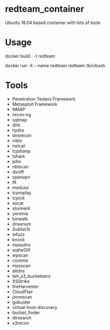 # redteam_container
Ubuntu 18.04 based container with lots of tools

# Usage
docker build . -t redteam

docker run -it --name redteam redteam /bin/bash

# Tools
- Penetration Testers Framework
- Metasploit Framework
- NMAP
- recon-ng
- sqlmap
- dirb
- hydra
- dnsrecon
- nikto
- netcat
- tcpdump
- tshark
- john
- nbtscan
- dsniff
- openvpn
- lft
- medusa
- tcpreplay
- tcpick
- socat
- stunnel4
- yersinia
- binwalk
- dnsenum
- Sublist3r
- wfuzz
- knock
- massdns
- wafw00f
- wpscan
- commix
- masscan
- altdns
- teh_s3_bucketeers
- XSStrike
- theHarvester
- CloudFlair
- joomscan
- gobuster
- virtual-host-discovery
- bucket_finder
- dirsearch
- s3recon
